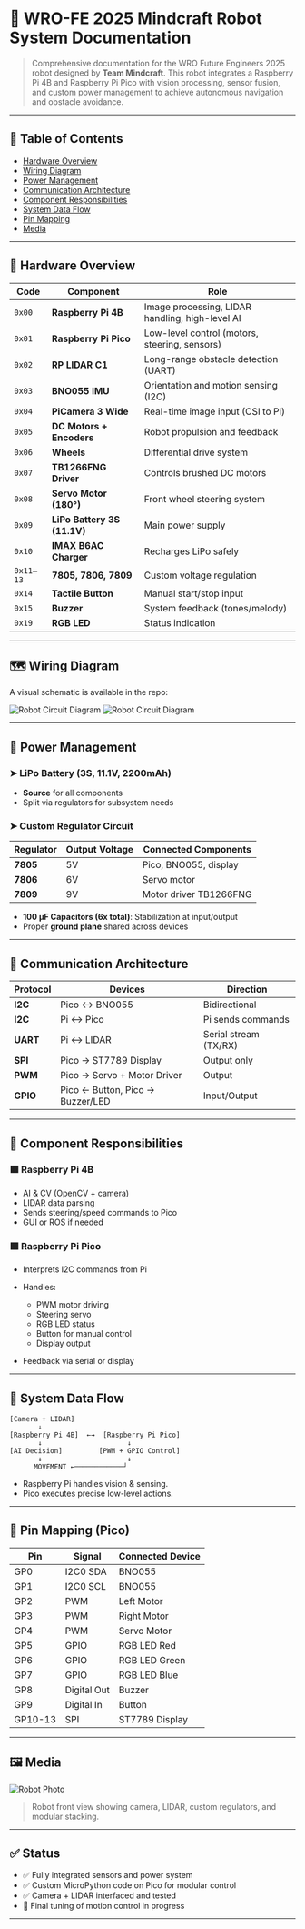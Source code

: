 # 🤖 WRO-FE 2025 Mindcraft Robot System Documentation

> Comprehensive documentation for the WRO Future Engineers 2025 robot designed by **Team Mindcraft**. This robot integrates a Raspberry Pi 4B and Raspberry Pi Pico with vision processing, sensor fusion, and custom power management to achieve autonomous navigation and obstacle avoidance.

---

## 📌 Table of Contents

* [Hardware Overview](#hardware-overview)
* [Wiring Diagram](#wiring-diagram)
* [Power Management](#power-management)
* [Communication Architecture](#communication-architecture)
* [Component Responsibilities](#component-responsibilities)
* [System Data Flow](#system-data-flow)
* [Pin Mapping](#pin-mapping)
* [Media](#media)

---

## 🧩 Hardware Overview

| Code      | Component                   | Role                                            |
| --------- | --------------------------- | ----------------------------------------------- |
| `0x00`    | **Raspberry Pi 4B**         | Image processing, LIDAR handling, high-level AI |
| `0x01`    | **Raspberry Pi Pico**       | Low-level control (motors, steering, sensors)   |
| `0x02`    | **RP LIDAR C1**             | Long-range obstacle detection (UART)            |
| `0x03`    | **BNO055 IMU**              | Orientation and motion sensing (I2C)            |
| `0x04`    | **PiCamera 3 Wide**         | Real-time image input (CSI to Pi)               |
| `0x05`    | **DC Motors + Encoders**    | Robot propulsion and feedback                   |
| `0x06`    | **Wheels**                  | Differential drive system                       |
| `0x07`    | **TB1266FNG Driver**        | Controls brushed DC motors                      |
| `0x08`    | **Servo Motor (180°)**      | Front wheel steering system                     |
| `0x09`    | **LiPo Battery 3S (11.1V)** | Main power supply                               |
| `0x10`    | **IMAX B6AC Charger**       | Recharges LiPo safely                           |
| `0x11–13` | **7805, 7806, 7809**        | Custom voltage regulation                       |
| `0x14`    | **Tactile Button**          | Manual start/stop input                         |
| `0x15`    | **Buzzer**                  | System feedback (tones/melody)                  |
| `0x19`    | **RGB LED**                 | Status indication                               |

---

## 🗺️ Wiring Diagram

A visual schematic is available in the repo:

![Robot Circuit Diagram](https://raw.githubusercontent.com/DexterTaha/WRO-FE-2025-Mindcraft/main/schemes/schemes.png)
![Robot Circuit Diagram](https://raw.githubusercontent.com/DexterTaha/WRO-FE-2025-Mindcraft/main/schemes/Circuit.png)

---

## 🔋 Power Management

### ➤ LiPo Battery (3S, 11.1V, 2200mAh)

* **Source** for all components
* Split via regulators for subsystem needs

### ➤ Custom Regulator Circuit

| Regulator | Output Voltage | Connected Components   |
| --------- | -------------- | ---------------------- |
| **7805**  | 5V             | Pico, BNO055, display  |
| **7806**  | 6V             | Servo motor            |
| **7809**  | 9V             | Motor driver TB1266FNG |

* **100 µF Capacitors (6x total)**: Stabilization at input/output
* Proper **ground plane** shared across devices

---

## 📡 Communication Architecture

| Protocol | Devices                          | Direction             |
| -------- | -------------------------------- | --------------------- |
| **I2C**  | Pico ↔ BNO055                    | Bidirectional         |
| **I2C**  | Pi ↔ Pico                        | Pi sends commands     |
| **UART** | Pi ↔ LIDAR                       | Serial stream (TX/RX) |
| **SPI**  | Pico → ST7789 Display            | Output only           |
| **PWM**  | Pico → Servo + Motor Driver      | Output                |
| **GPIO** | Pico ← Button, Pico → Buzzer/LED | Input/Output          |

---

## 🧠 Component Responsibilities

### 🟪 Raspberry Pi 4B

* AI & CV (OpenCV + camera)
* LIDAR data parsing
* Sends steering/speed commands to Pico
* GUI or ROS if needed

### 🟦 Raspberry Pi Pico

* Interprets I2C commands from Pi
* Handles:

  * PWM motor driving
  * Steering servo
  * RGB LED status
  * Button for manual control
  * Display output
* Feedback via serial or display

---

## 🔁 System Data Flow

```plaintext
[Camera + LIDAR]
       ↓
[Raspberry Pi 4B]  ←→  [Raspberry Pi Pico]
       ↓                     ↓
[AI Decision]         [PWM + GPIO Control]
       ↓                     ↓
      MOVEMENT ←────────────┘
```

* Raspberry Pi handles vision & sensing.
* Pico executes precise low-level actions.

---

## 📌 Pin Mapping (Pico)

| Pin     | Signal      | Connected Device |
| ------- | ----------- | ---------------- |
| GP0     | I2C0 SDA    | BNO055           |
| GP1     | I2C0 SCL    | BNO055           |
| GP2     | PWM         | Left Motor       |
| GP3     | PWM         | Right Motor      |
| GP4     | PWM         | Servo Motor      |
| GP5     | GPIO        | RGB LED Red      |
| GP6     | GPIO        | RGB LED Green    |
| GP7     | GPIO        | RGB LED Blue     |
| GP8     | Digital Out | Buzzer           |
| GP9     | Digital In  | Button           |
| GP10-13 | SPI         | ST7789 Display   |

---

## 🖼️ Media

![Robot Photo](https://raw.githubusercontent.com/DexterTaha/WRO-FE-2025-Mindcraft/870c603c6b6652d93f061301c1c845767c204ded/v-photos/real%20images/top-view.JPG)

> Robot front view showing camera, LIDAR, custom regulators, and modular stacking.

---

## ✅ Status

* ✅ Fully integrated sensors and power system
* ✅ Custom MicroPython code on Pico for modular control
* ✅ Camera + LIDAR interfaced and tested
* 🧪 Final tuning of motion control in progress

---
